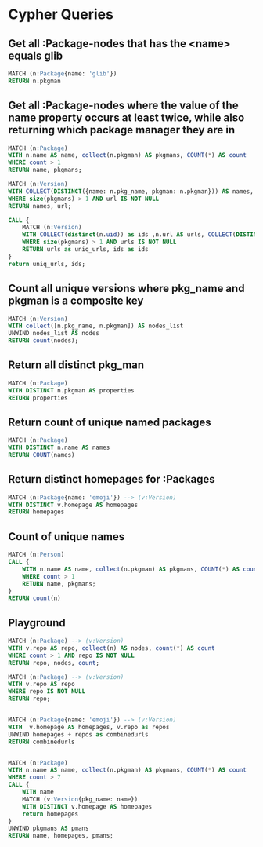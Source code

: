 # Cypher Queries

## Get all :Package-nodes that has the \<name> equals glib

```sql
MATCH (n:Package{name: 'glib'})
RETURN n.pkgman
```

## Get all :Package-nodes where the value of the name property occurs at least twice, while also returning which package manager they are in

```sql
MATCH (n:Package)
WITH n.name AS name, collect(n.pkgman) AS pkgmans, COUNT(*) AS count
WHERE count > 1
RETURN name, pkgmans;
```

```sql
MATCH (n:Version)
WITH COLLECT(DISTINCT({name: n.pkg_name, pkgman: n.pkgman})) AS names, n.url AS url, COLLECT(DISTINCT(n.pkgman)) AS pkgmans
WHERE size(pkgmans) > 1 AND url IS NOT NULL
RETURN names, url;
```

```sql
CALL {
    MATCH (n:Version)
    WITH COLLECT(distinct(n.uid)) as ids ,n.url AS urls, COLLECT(DISTINCT(n.pkgman)) AS pkgmans
    WHERE size(pkgmans) > 1 AND urls IS NOT NULL
    RETURN urls as uniq_urls, ids as ids
}
return uniq_urls, ids;
```

## Count all unique versions where pkg_name and pkgman is a composite key

```sql
MATCH (n:Version)
WITH collect([n.pkg_name, n.pkgman]) AS nodes_list
UNWIND nodes_list AS nodes
RETURN count(nodes);
```

## Return all distinct pkg_man

```sql
MATCH (n:Package)
WITH DISTINCT n.pkgman AS properties
RETURN properties
```

## Return count of unique named packages

```sql
MATCH (n:Package)
WITH DISTINCT n.name AS names
RETURN COUNT(names)
```

## Return distinct homepages for :Packages

```sql
MATCH (n:Package{name: 'emoji'}) --> (v:Version)
WITH DISTINCT v.homepage AS homepages
RETURN homepages
```

## Count of unique names

```sql
MATCH (n:Person)
CALL {
    WITH n.name AS name, collect(n.pkgman) AS pkgmans, COUNT(*) AS count
    WHERE count > 1
    RETURN name, pkgmans;
}
RETURN count(n)
```

## Playground

```sql
MATCH (n:Package) --> (v:Version)
WITH v.repo AS repo, collect(n) AS nodes, count(*) AS count
WHERE count > 1 AND repo IS NOT NULL
RETURN repo, nodes, count;

MATCH (n:Package) --> (v:Version)
WITH v.repo AS repo
WHERE repo IS NOT NULL
RETURN repo;


MATCH (n:Package{name: 'emoji'}) --> (v:Version)
WITH  v.homepage AS homepages, v.repo as repos
UNWIND homepages + repos as combinedurls
RETURN combinedurls


MATCH (n:Package)
WITH n.name AS name, collect(n.pkgman) AS pkgmans, COUNT(*) AS count
WHERE count > 7
CALL {
    WITH name
    MATCH (v:Version{pkg_name: name})
    WITH DISTINCT v.homepage AS homepages
    return homepages
}
UNWIND pkgmans AS pmans
RETURN name, homepages, pmans;
```
